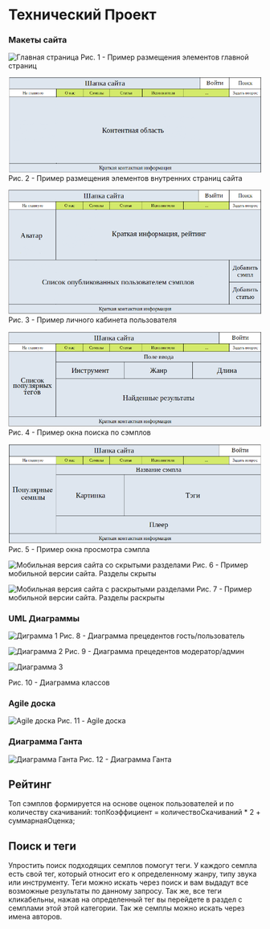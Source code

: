 # Технический Проект
### Макеты сайта
![Главная страница](Templates/Template1.png)
Рис. 1 - Пример размещения элементов главной страниц

![Внутренние элементы страницы](Templates/Template2.png)
Рис. 2 - Пример размещения элементов внутренних страниц сайта

![Личный кабинет](Templates/Template3.png)
Рис. 3 - Пример личного кабинета пользователя

![Окно поиска](Templates/Template4.png)
Рис. 4 - Пример окна поиска по сэмплов

![Окно просмотра семпла](Templates/Template5.png)
Рис. 5 - Пример окна просмотра сэмпла

![Мобильная версия сайта со скрытыми разделами](Templates/Template7.png)
Рис. 6 - Пример мобильной версии сайта. Разделы скрыты

![Мобильная версия сайта с раскрытыми разделами](Templates/Template8.png)
Рис. 7 - Пример мобильной версии сайта. Разделы раскрыты

### UML Диаграммы

![Диграмма 1](Diagrams/UMLDiagram1.jpg)
Рис. 8 - Диаграмма прецедентов гость/пользователь

![Диаграмма 2](Diagrams/UMLDiagram4.png)
Рис. 9 - Диаграмма прецедентов модератор/админ

![Диаграмма 3](Diagrams/UMLDiagram3.png)

Рис. 10 - Диаграмма классов

### Agile доска
![Agile доска](Diagrams/Diagram3.png)
Рис. 11 - Agile доска

### Диаграмма Ганта
![Диаграмма Ганта](Diagrams/Diagram4.png)
Рис. 12 - Диаграмма Ганта

## Рейтинг

Топ сэмплов формируется на основе оценок пользователей и по количеству скачиваний:
топКоэффициент = количествоСкачиваний * 2 + суммарнаяОценка;

## Поиск и теги

Упростить поиск подходящих семплов помогут теги. У каждого семпла есть свой тег, который относит его к определенному жанру, типу звука или инструменту. Теги можно искать через поиск и вам выдадут все возможные результаты по данному запросу. Так же, все теги кликабельны, нажав на определенный тег вы перейдете в раздел с семплами этой этой категории. Так же семплы можно искать через имена авторов.
